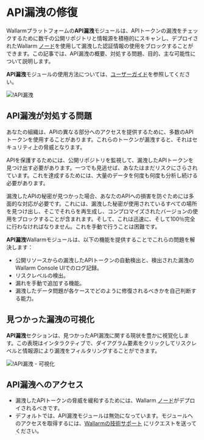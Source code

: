 # API漏洩の修復

Wallarmプラットフォームの**API漏洩**モジュールは、APIトークンの漏洩をチェックするために数千の公開リポジトリと情報源を積極的にスキャンし、デプロイされたWallarm [ノード](../installation/supported-deployment-options.md)を使用して漏洩した認証情報の使用をブロックすることができます。この記事では、API漏洩の概要、対処する問題、目的、主な可能性について説明します。

**API漏洩**モジュールの使用方法については、[ユーザーガイド](../user-guides/api-leaks.md)を参照してください。

![!API漏洩](../images/about-wallarm-waf/api-leaks/api-leaks.png)

## API漏洩が対処する問題

あなたの組織は、APIの異なる部分へのアクセスを提供するために、多数のAPIトークンを使用することがあります。これらのトークンが漏洩すると、それはセキュリティ上の脅威となります。

APIを保護するためには、公開リポジトリを監視して、漏洩したAPIトークンを見つけ出す必要があります。一つでも見逃せば、あなたはまだリスクにさらされています。これを達成するためには、大量のデータを何度も何度も分析し続ける必要があります。

漏洩したAPIの秘密が見つかった場合、あなたのAPIへの損害を防ぐためには多面的な対応が必要です。これには、漏洩した秘密が使用されているすべての場所を見つけ出し、そこでそれらを再生成し、コンプロマイズされたバージョンの使用をブロックすることが含まれます。そして、これは迅速に、そして100％完全に行わなければなりません。これを手動で行うことは困難です。

**API漏洩**Wallarmモジュールは、以下の機能を提供することでこれらの問題を解決します：

* 公開リソースからの漏洩したAPIトークンの自動検出と、検出された漏洩のWallarm Console UIでのログ記録。
* リスクレベルの検出。
* 漏れを手動で追加する機能。
* 漏洩したデータ問題が各ケースでどのように修復されるべきかを自己判断する能力。

## 見つかった漏洩の可視化

**API漏洩**セクションは、見つかったAPI漏洩に関する現状を豊かに視覚化します。この表現はインタラクティブで、ダイアグラム要素をクリックしてリスクレベルと情報源により漏洩をフィルタリングすることができます。

![!API漏洩 - 可視化](../images/about-wallarm-waf/api-leaks/api-leaks-visual.png)

## API漏洩へのアクセス

* 漏洩したAPIトークンの脅威を緩和するためには、Wallarm [ノード](../user-guides/nodes/nodes.md)がデプロイされるべきです。
* デフォルトでは、API漏洩モジュールは無効になっています。モジュールへのアクセスを取得するには、[Wallarmの技術サポート](mailto:support@wallarm.com) にリクエストを送ってください。